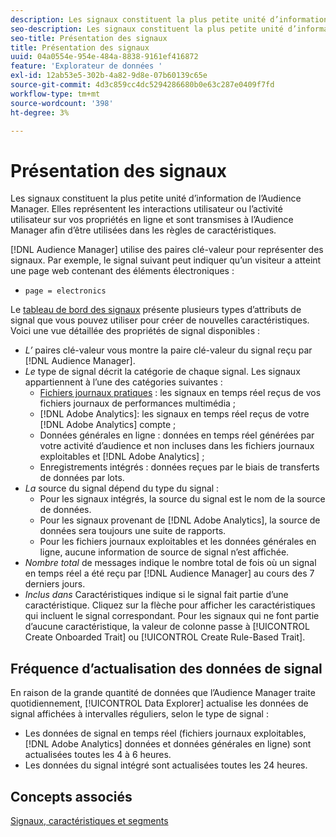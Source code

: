 ```yaml
---
description: Les signaux constituent la plus petite unité d’information de l’Audience Manager. Elles représentent les interactions de l’utilisateur ou l’activité de l’utilisateur sur vos propriétés en ligne et sont transmises à l’Audience Manager afin d’être utilisée dans les règles de caractéristiques.
seo-description: Les signaux constituent la plus petite unité d’information de l’Audience Manager. Elles représentent les interactions de l’utilisateur ou l’activité de l’utilisateur sur vos propriétés en ligne et sont transmises à l’Audience Manager afin d’être utilisée dans les règles de caractéristiques.
seo-title: Présentation des signaux
title: Présentation des signaux
uuid: 04a0554e-954e-484a-8838-9161ef416872
feature: 'Explorateur de données '
exl-id: 12ab53e5-302b-4a82-9d8e-07b60139c65e
source-git-commit: 4d3c859cc4dc5294286680b0e63c287e0409f7fd
workflow-type: tm+mt
source-wordcount: '398'
ht-degree: 3%

---
```


# Présentation des signaux

Les signaux constituent la plus petite unité d’information de l’Audience Manager. Elles représentent les interactions utilisateur ou l’activité utilisateur sur vos propriétés en ligne et sont transmises à l’Audience Manager afin d’être utilisées dans les règles de caractéristiques.

[!DNL Audience Manager] utilise des paires clé-valeur pour représenter des signaux. Par exemple, le signal suivant peut indiquer qu’un visiteur a atteint une page web contenant des éléments électroniques :

* `page = electronics`

Le [tableau de bord des signaux](../../features/data-explorer/data-explorer-signals-dashboard.md) présente plusieurs types d’attributs de signal que vous pouvez utiliser pour créer de nouvelles caractéristiques. Voici une vue détaillée des propriétés de signal disponibles :

* *L’* paires clé-valeur vous montre la paire clé-valeur du signal reçu par  [!DNL Audience Manager].
* *Le* type de signal décrit la catégorie de chaque signal. Les signaux appartiennent à l’une des catégories suivantes :
   * [Fichiers journaux pratiques](/help/using/integration/media-data-integration/actionable-log-files.md) : les signaux en temps réel reçus de vos fichiers journaux de performances multimédia ;
   * [!DNL Adobe Analytics]: les signaux en temps réel reçus de votre  [!DNL Adobe Analytics] compte ;
   * Données générales en ligne : données en temps réel générées par votre activité d’audience et non incluses dans les fichiers journaux exploitables et [!DNL Adobe Analytics] ;
   * Enregistrements intégrés : données reçues par le biais de transferts de données par lots.
* *La* source du signal dépend du type du signal :
   * Pour les signaux intégrés, la source du signal est le nom de la source de données.
   * Pour les signaux provenant de [!DNL Adobe Analytics], la source de données sera toujours une suite de rapports.
   * Pour les fichiers journaux exploitables et les données générales en ligne, aucune information de source de signal n’est affichée.
* *Nombre total* de messages indique le nombre total de fois où un signal en temps réel a été reçu par  [!DNL Audience Manager] au cours des 7 derniers jours.
* *Inclus dans* Caractéristiques indique si le signal fait partie d’une caractéristique. Cliquez sur la flèche pour afficher les caractéristiques qui incluent le signal correspondant. Pour les signaux qui ne font partie d’aucune caractéristique, la valeur de colonne passe à [!UICONTROL Create Onboarded Trait] ou [!UICONTROL Create Rule-Based Trait].

## Fréquence d’actualisation des données de signal

En raison de la grande quantité de données que l’Audience Manager traite quotidiennement, [!UICONTROL Data Explorer] actualise les données de signal affichées à intervalles réguliers, selon le type de signal :

* Les données de signal en temps réel (fichiers journaux exploitables, [!DNL Adobe Analytics] données et données générales en ligne) sont actualisées toutes les 4 à 6 heures.
* Les données du signal intégré sont actualisées toutes les 24 heures.

## Concepts associés

[Signaux, caractéristiques et segments](/help/using/reference/signal-trait-segment.md)
